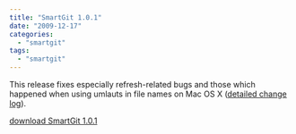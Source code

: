 ```yaml
---
title: "SmartGit 1.0.1"
date: "2009-12-17"
categories: 
  - "smartgit"
tags: 
  - "smartgit"
---
```


This release fixes especially refresh-related bugs and those which happened when using umlauts in file names on Mac OS X ([detailed change log](http://www.syntevo.com/smartgit/changelog.txt)).

[download SmartGit 1.0.1](http://www.syntevo.com/smartgit/download.html)
